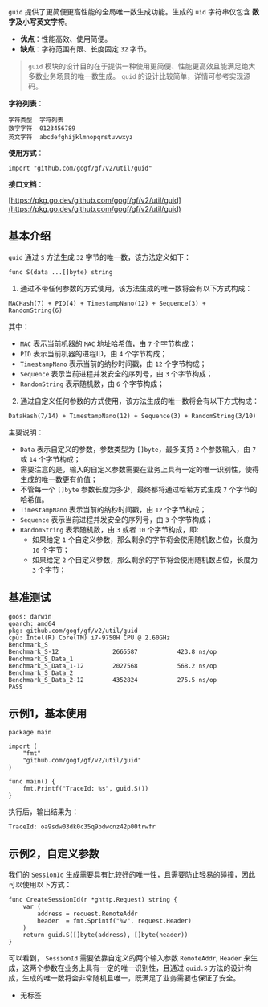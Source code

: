 `guid` 提供了更简便更高性能的全局唯一数生成功能。生成的 `uid` 字符串仅包含 **数字及小写英文字符**。

- **优点**：性能高效、使用简便。
- **缺点**：字符范围有限、长度固定 `32` 字节。

> `guid` 模块的设计目的在于提供一种使用更简便、性能更高效且能满足绝大多数业务场景的唯一数生成。 `guid` 的设计比较简单，详情可参考实现源码。

**字符列表**：

```
字符类型  字符列表
数字字符  0123456789
英文字符  abcdefghijklmnopqrstuvwxyz
```

**使用方式**：

```
import "github.com/gogf/gf/v2/util/guid"
```

**接口文档**：

[https://pkg.go.dev/github.com/gogf/gf/v2/util/guid](https://pkg.go.dev/github.com/gogf/gf/v2/util/guid)

## 基本介绍

`guid` 通过 `S` 方法生成 `32` 字节的唯一数，该方法定义如下：

```
func S(data ...[]byte) string
```

1. 通过不带任何参数的方式使用，该方法生成的唯一数将会有以下方式构成：

`MACHash(7) + PID(4) + TimestampNano(12) + Sequence(3) + RandomString(6)`

其中：

   - `MAC` 表示当前机器的 `MAC` 地址哈希值，由 `7` 个字节构成；
   - `PID` 表示当前机器的进程ID，由 `4` 个字节构成；
   - `TimestampNano` 表示当前的纳秒时间戳，由 `12` 个字节构成；
   - `Sequence` 表示当前进程并发安全的序列号，由 `3` 个字节构成；
   - `RandomString` 表示随机数，由 `6` 个字节构成；
2. 通过自定义任何参数的方式使用，该方法生成的唯一数将会有以下方式构成：

`DataHash(7/14) + TimestampNano(12) + Sequence(3) + RandomString(3/10)`

主要说明：

   - `Data` 表示自定义的参数，参数类型为 `[]byte`，最多支持 `2` 个参数输入，由 `7` 或 `14` 个字节构成；
   - 需要注意的是，输入的自定义参数需要在业务上具有一定的唯一识别性，使得生成的唯一数更有价值；
   - 不管每一个 `[]byte` 参数长度为多少，最终都将通过哈希方式生成 `7` 个字节的哈希值。
   - `TimestampNano` 表示当前的纳秒时间戳，由 `12` 个字节构成；
   - `Sequence` 表示当前进程并发安全的序列号，由 `3` 个字节构成；
   - `RandomString` 表示随机数，由 `3` 或者 `10` 个字节构成，即:
     - 如果给定 `1` 个自定义参数，那么剩余的字节将会使用随机数占位，长度为 `10` 个字节；
     - 如果给定 `2` 个自定义参数，那么剩余的字节将会使用随机数占位，长度为 `3` 个字节；

## 基准测试

```
goos: darwin
goarch: amd64
pkg: github.com/gogf/gf/v2/util/guid
cpu: Intel(R) Core(TM) i7-9750H CPU @ 2.60GHz
Benchmark_S
Benchmark_S-12           	 2665587	       423.8 ns/op
Benchmark_S_Data_1
Benchmark_S_Data_1-12    	 2027568	       568.2 ns/op
Benchmark_S_Data_2
Benchmark_S_Data_2-12    	 4352824	       275.5 ns/op
PASS
```

## 示例1，基本使用

```
package main

import (
	"fmt"
	"github.com/gogf/gf/v2/util/guid"
)

func main() {
	fmt.Printf("TraceId: %s", guid.S())
}
```

执行后，输出结果为：

```
TraceId: oa9sdw03dk0c35q9bdwcnz42p00trwfr
```

## 示例2，自定义参数

我们的 `SessionId` 生成需要具有比较好的唯一性，且需要防止轻易的碰撞，因此可以使用以下方式：

```
func CreateSessionId(r *ghttp.Request) string {
    var (
        address = request.RemoteAddr
        header  = fmt.Sprintf("%v", request.Header)
    )
    return guid.S([]byte(address), []byte(header))
}
```

可以看到， `SessionId` 需要依靠自定义的两个输入参数 `RemoteAddr`, `Header` 来生成，这两个参数在业务上具有一定的唯一识别性，且通过 `guid.S` 方法的设计构成，生成的唯一数将会非常随机且唯一，既满足了业务需要也保证了安全。

- 无标签